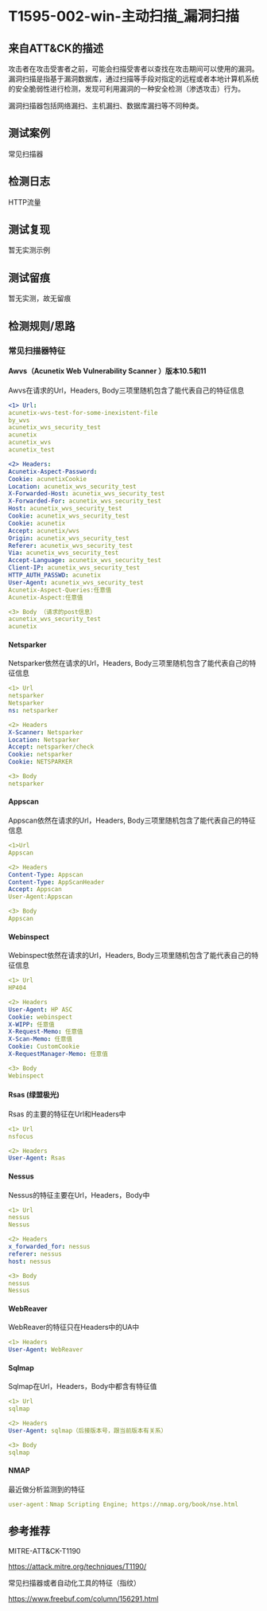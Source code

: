 # T1595-002-win-主动扫描_漏洞扫描

## 来自ATT&CK的描述

攻击者在攻击受害者之前，可能会扫描受害者以查找在攻击期间可以使用的漏洞。漏洞扫描是指基于漏洞数据库，通过扫描等手段对指定的远程或者本地计算机系统的安全脆弱性进行检测，发现可利用漏洞的一种安全检测（渗透攻击）行为。

漏洞扫描器包括网络漏扫、主机漏扫、数据库漏扫等不同种类。

## 测试案例

常见扫描器

## 检测日志

HTTP流量

## 测试复现

暂无实测示例

## 测试留痕

暂无实测，故无留痕

## 检测规则/思路

### 常见扫描器特征

#### Awvs（Acunetix Web Vulnerability Scanner ）版本10.5和11

Awvs在请求的Url，Headers, Body三项里随机包含了能代表自己的特征信息

```yml
<1> Url:
acunetix-wvs-test-for-some-inexistent-file
by_wvs
acunetix_wvs_security_test
acunetix
acunetix_wvs
acunetix_test
```

```yml
<2> Headers:
Acunetix-Aspect-Password:
Cookie: acunetixCookie
Location: acunetix_wvs_security_test
X-Forwarded-Host: acunetix_wvs_security_test
X-Forwarded-For: acunetix_wvs_security_test
Host: acunetix_wvs_security_test
Cookie: acunetix_wvs_security_test
Cookie: acunetix
Accept: acunetix/wvs
Origin: acunetix_wvs_security_test
Referer: acunetix_wvs_security_test
Via: acunetix_wvs_security_test
Accept-Language: acunetix_wvs_security_test
Client-IP: acunetix_wvs_security_test
HTTP_AUTH_PASSWD: acunetix
User-Agent: acunetix_wvs_security_test
Acunetix-Aspect-Queries:任意值
Acunetix-Aspect:任意值
```

```yml
<3> Body （请求的post信息）
acunetix_wvs_security_test
acunetix
```

#### Netsparker

Netsparker依然在请求的Url，Headers, Body三项里随机包含了能代表自己的特征信息

```yml
<1> Url
netsparker
Netsparker
ns: netsparker
```

```yml
<2> Headers
X-Scanner: Netsparker
Location: Netsparker
Accept: netsparker/check
Cookie: netsparker
Cookie: NETSPARKER
```

```yml
<3> Body
netsparker
```

#### Appscan

Appscan依然在请求的Url，Headers, Body三项里随机包含了能代表自己的特征信息

```yml
<1>Url
Appscan
```

```yml
<2> Headers
Content-Type: Appscan
Content-Type: AppScanHeader
Accept: Appscan
User-Agent:Appscan
```

```yml
<3> Body
Appscan
```

#### Webinspect

Webinspect依然在请求的Url，Headers, Body三项里随机包含了能代表自己的特征信息

```yml
<1> Url
HP404
```

```yml
<2> Headers
User-Agent: HP ASC
Cookie: webinspect
X-WIPP: 任意值
X-Request-Memo: 任意值
X-Scan-Memo: 任意值
Cookie: CustomCookie
X-RequestManager-Memo: 任意值
```

```yml
<3> Body
Webinspect
```

#### Rsas (绿盟极光)

Rsas 的主要的特征在Url和Headers中

```yml
<1> Url
nsfocus
```

```yml
<2> Headers
User-Agent: Rsas
```

#### Nessus

Nessus的特征主要在Url，Headers，Body中

```yml
<1> Url
nessus
Nessus
```

```yml
<2> Headers
x_forwarded_for: nessus
referer: nessus
host: nessus
```

```yml
<3> Body
nessus
Nessus
```

#### WebReaver

WebReaver的特征只在Headers中的UA中

```yml
<1> Headers
User-Agent: WebReaver
```

#### Sqlmap

Sqlmap在Url，Headers，Body中都含有特征值

```yml
<1> Url
sqlmap
```

```yml
<2> Headers
User-Agent: sqlmap（后接版本号，跟当前版本有关系）
```

```yml
<3> Body
sqlmap
```

#### NMAP

最近做分析监测到的特征

```yml
user-agent：Nmap Scripting Engine; https://nmap.org/book/nse.html
```

## 参考推荐

MITRE-ATT&CK-T1190

<https://attack.mitre.org/techniques/T1190/>

常见扫描器或者自动化工具的特征（指纹）

<https://www.freebuf.com/column/156291.html>